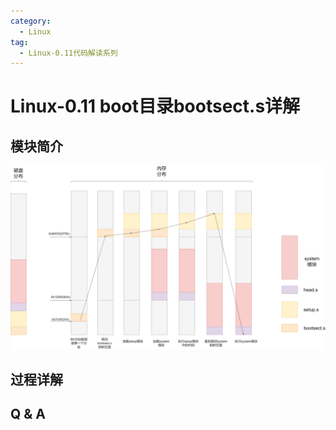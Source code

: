 ```yaml
---
category:
  - Linux
tag:
  - Linux-0.11代码解读系列
---
```


# Linux-0.11 boot目录bootsect.s详解


## 模块简介

![启动中内存分布变化](https://github.com/zgjsxx/static-img-repo/raw/main/blog/Linux/kernel/Linux-0.11/Linux-0.11-boot/boot.png)

## 过程详解



## Q & A